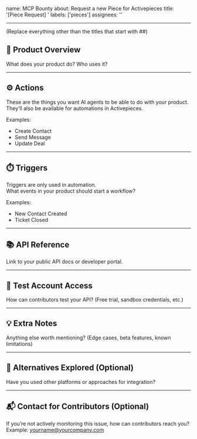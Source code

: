 name: MCP Bounty
about: Request a new Piece for Activepieces
title: '[Piece Request] <Your Product Name>'
labels: ['pieces']
assignees: ''

---

(Replace everything other than the titles that start with ##)

## 🧩 Product Overview  
What does your product do? Who uses it?

---

## ⚙️ Actions  
These are the things you want AI agents to be able to do with your product.  
They’ll also be available for automations in Activepieces.

Examples:  
- Create Contact  
- Send Message  
- Update Deal

---

## ⏱️ Triggers  
Triggers are only used in automation.  
What events in your product should start a workflow?

Examples:  
- New Contact Created  
- Ticket Closed

---

## 📚 API Reference  
Link to your public API docs or developer portal.

---

## 🧪 Test Account Access  
How can contributors test your API? (Free trial, sandbox credentials, etc.)

---

## 💡 Extra Notes  
Anything else worth mentioning? (Edge cases, beta features, known limitations)

---

## 🔄 Alternatives Explored (Optional)  
Have you used other platforms or approaches for integration?

---

## 📬 Contact for Contributors (Optional)  
If you’re not actively monitoring this issue, how can contributors reach you?  
Example: yourname@yourcompany.com
